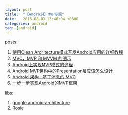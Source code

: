 ```yaml
---
layout: post
title:  "【Android】MVP专题"
date:   2016-08-09 13:46:04 +0800
categories: android
tag: [android]
---
```


posts:

1. [使用Clean Architecture模式开发Android应用的详细教程](http://www.infoq.com/cn/articles/clean-architecture-model-to-develop-android-application?utm_source=infoq&utm_medium=related_content_link&utm_campaign=relatedContent_news_clk)
1. [MVC，MVP 和 MVVM 的图示](http://www.ruanyifeng.com/blog/2015/02/mvcmvp_mvvm.html)
1. [Android上实现MVP模式的途径](http://android.jobbole.com/80915/)
1. [Android MVP架构中的Presentation层应该怎么设计](https://mp.weixin.qq.com/s?__biz=MzA3ODg4MDk0Ng==&mid=402868193&idx=1&sn=790e12f84dfcea171528e6d3789c69ed&scene=1&srcid=0318edkkVeWbjOhcNH6WDTZQ&key=710a5d99946419d971dd3aa71f3cb0b2e509051adcdbc9164c1787ffeeaf37389747b35a2c1c899c3ec825d8bc190ec1&ascene=0&uin=Mjc3OTU3Nzk1&devicetype=iMac+MacBookPro9%2C2+OSX+OSX+10.10.3+build%2814D136%29&version=11020201&pass_ticket=e3qL7YcbmknxduKwWiyzQxJoeiIW7hRFdqBaO206p868fDQqQ7UIiIsPe%2FiSY23E)
1. [Android 架构：基于消息的 MVC](http://www.cnblogs.com/sunshy/archive/2012/07/09/2582712.html)
1. [一步一步实现Android的MVP框架](http://dev.qq.com/topic/5799d7844bef22a823b3ad44)

libs:

1. [google android-architecture](https://github.com/googlesamples/android-architecture)
2. [Rosie](https://github.com/Karumi/Rosie)